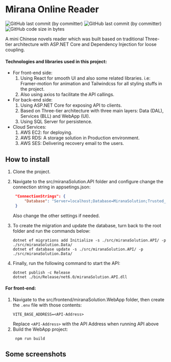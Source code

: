 # Mirana Online Reader

![GitHub last commit (by committer)](https://img.shields.io/badge/1.0.0-8A2BE2)
![GitHub last commit (by committer)](https://img.shields.io/github/last-commit/weebNeedWeed/miranaSolution)
![GitHub code size in bytes](https://img.shields.io/github/languages/code-size/weebNeedWeed/miranaSolution)


A mini Chinese novels reader which was built based on traditional Three-tier architecture with ASP.NET Core and Dependency Injection for loose coupling.

#### Technologies and libraries used in this project:

- For front-end side:
    1. Using React for smooth UI and also some related libraries. i.e: Framer-motion for animation and Tailwindcss for all styling stuffs in the project.
    2. Also using axios to facilitate the API callings.
- For back-end side:
    1. Using ASP.NET Core for exposing API to clients.
    2. Based on Three-tier architecture with three main layers: Data (DAL), Services (BLL) and WebApp (UI).
    3. Using SQL Server for persistence.
- Cloud Services: 
    1. AWS EC2: for deploying.
    2. AWS RDS: A storage solution in Production environment.
    3. AWS SES: Delivering recovery email to the users.

## How to install

1. Clone the project.
2. Navigate to the src/miranaSolution.API folder and configure change the connection string in appsetings.json:
   ```json
    "ConnectionStrings": {
        "Database": "Server=localhost;Database=MiranaSolution;Trusted_Connection=True;"
    }
   ```
   Also change the other settings if needed.

3. To create the migration and update the database, turn back to the root folder and run the commands below:
    ```console
    dotnet ef migrations add Initialize -s ./src/miranaSolution.API/ -p ./src/miranaSolution.Data/
    dotnet ef database update -s ./src/miranaSolution.API/ -p ./src/miranaSolution.Data/
    ```
   
4. Finally, run the following command to start the API:
    ```console
    dotnet publish -c Release
    dotnet ./bin/Release/net6.0/miranaSolution.API.dll
    ```

#### For front-end:
1. Navigate to the src/frontend/miranaSolution.WebApp folder, then create the ```.env``` file with those contents:
    ```
    VITE_BASE_ADDRESS=<API-Address>
    ```
    Replace ```<API-Address>``` with the API Address when running API above
2. Build the WebApp project:
   ```console
    npm run build
   ```

## Some screenshots

